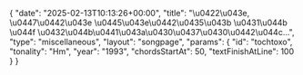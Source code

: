 {
    "date": "2025-02-13T10:13:26+00:00",
    "title": "\u0422\u043e, \u0447\u0442\u043e \u0445\u043e\u0442\u0435\u043b \u0431\u044b \u044f \u0432\u044b\u0441\u043a\u0430\u0437\u0430\u0442\u044c...",
    "type": "miscellaneous",
    "layout": "songpage",
    "params": {
        "id": "tochtoxo",
        "tonality": "Hm",
        "year": "1993",
        "chordsStartAt": 50,
        "textFinishAtLine": 100
    }
}